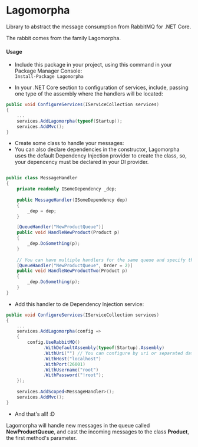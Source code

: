 # Lagomorpha

Library to abstract the message consumption from RabbitMQ for .NET Core.

The rabbit comes from the family Lagomorpha.

#### Usage

- Include this package in your project, using this command in your Package Manager Console: <br />
`Install-Package Lagomorpha`

- In your .NET Core section to configuration of services, include, passing one type of the assembly where the handlers will be located:

~~~~C#
public void ConfigureServices(IServiceCollection services)
{
    ...
    services.AddLagomorpha(typeof(Startup));
    services.AddMvc();
}
~~~~

- Create some class to handle your messages:
- You can also declare dependencies in the constructor, Lagomorpha uses the default Dependency Injection provider to create the class, so, your depencency must be declared in your DI provider.

~~~~C#

public class MessageHandler 
{
    private readonly ISomeDependency _dep;
    
    public MessageHandler(ISomeDependency dep) 
    {
        _dep = dep;
    }

    [QueueHandler("NewProductQueue")]
    public void HandleNewProduct(Product p)
    {
        _dep.DoSomething(p);    
    }
    
    // You can have multiple handlers for the same queue and specify the handlers order
    [QueueHandler("NewProductQueue", Order = 2)]
    public void HandleNewProductTwo(Product p)
    {
        _dep.DoSomething(p);    
    }
}

~~~~

- Add this handler to de Dependency Injection service:

~~~~C#
public void ConfigureServices(IServiceCollection services)
{
    ...
    services.AddLagomorpha(config =>
    {
        config.UseRabbitMQ()
              .WithDefaultAssembly(typeof(Startup).Assembly)
              .WithUri("") // You can configure by uri or separated data, as below...
              .WithHost("localhost")
              .WithPort(26001)
              .WithUsername("root")
              .WithPassword("!root");
    });
    
    services.AddScoped<MessageHandler>();
    services.AddMvc();
}
~~~~

- And that's all! :D

Lagomorpha will handle new messages in the queue called **NewProductQueue**, and
cast the incoming messages to the class **Product**, the first method's parameter.
